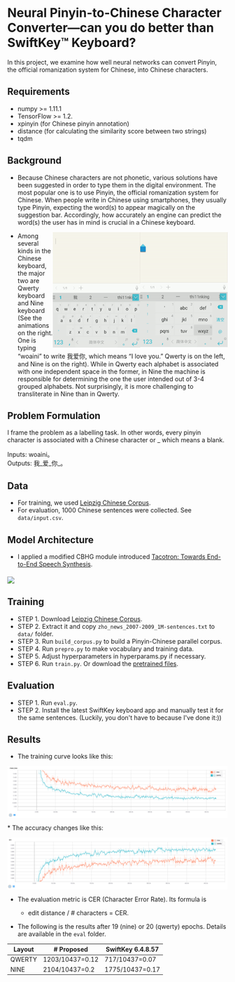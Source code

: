 # Neural Pinyin-to-Chinese Character Converter—can you do better than SwiftKey™ Keyboard?

In this project, we examine how well neural networks can convert Pinyin, the official romanization system for Chinese, into Chinese characters.

## Requirements
  * numpy >= 1.11.1
  * TensorFlow >= 1.2.
  * xpinyin (for Chinese pinyin annotation)
  * distance (for calculating the similarity score between two strings)
  * tqdm

## Background

* Because Chinese characters are not phonetic, various solutions have been suggested in order to type them in the digital environment. The most popular one is to use Pinyin, the official romanization system for Chinese. When people write in Chinese using smartphones, they usually type Pinyin, expecting the word(s) to appear magically on the suggestion bar. Accordingly, how accurately an engine can predict the word(s) the user has in mind is crucial in a Chinese keyboard. 

<img src="images/swiftkey_ten.gif" width="200" align="right"> 
<img src="images/swiftkey_qwerty.gif" width="200" align="right">

* Among several kinds in the Chinese keyboard, the major two are Qwerty keyboard and Nine keyboard (See the animations on the right. One is typing “woaini” to write 我爱你, which means “I love you.” Qwerty is on the left, and Nine is on the right). While in Qwerty each alphabet is associated with one independent space in the former, in Nine the machine is responsible for determining the one the user intended out of 3-4 grouped alphabets. Not surprisingly, it is more challenging to transliterate in Nine than in Qwerty.

## Problem Formulation
I frame the problem as a labelling task. In other words, every pinyin character is associated with a Chinese character or _ which means a blank.

Inputs:  woaini。<br>
Outputs: 我_爱_你_。
 
## Data
* For training, we used [Leipzig Chinese Corpus](http://corpora2.informatik.uni-leipzig.de/download.html). 
* For evaluation, 1000 Chinese sentences were collected. See `data/input.csv`.

## Model Architecture
* I applied a modified CBHG module introduced [Tacotron: Towards End-to-End Speech Synthesis](https://arxiv.org/abs/1703.10135).

<img src="images/cbhg.jpg" align="middle"> 

## Training

* STEP 1. Download [Leipzig Chinese Corpus](http://corpora2.informatik.uni-leipzig.de/downloads/zho_news_2007-2009_1M-text.tar.gz).
* STEP 2. Extract it and copy `zho_news_2007-2009_1M-sentences.txt` to `data/` folder.
* STEP 3. Run `build_corpus.py` to build a Pinyin-Chinese parallel corpus.
* STEP 4. Run `prepro.py` to make vocabulary and training data.
* STEP 5. Adjust hyperparameters in hyperparams.py if necessary.
* STEP 6. Run `train.py`. Or download the [pretrained files](https://u42868014.dl.dropboxusercontent.com/u/42868014/neural_chinese_transliterator/log.zip).

## Evaluation

* STEP 1. Run `eval.py`.
* STEP 2. Install the latest SwiftKey keyboard app and manually test it for the same sentences. (Luckily, you don't have to because I've done it:))

## Results

* The training curve looks like this:

<img src="images/loss.png" align="middle"> 

<p>
* The accuracy changes like this:
<p>
<img src="images/acc.png" align="middle"> 

* The evaluation metric is CER (Character Error Rate). Its formula is

   * edit distance / # characters = CER.

* The following is the results after 19 (nine) or 20 (qwerty) epochs. Details are available in the `eval` folder.

| Layout | # Proposed | SwiftKey 6.4.8.57 |
|--- |--- |--- |
|QWERTY| 1203/10437=0.12 | 717/10437=0.07 |
|NINE| 2104/10437=0.2 |  1775/10437=0.17|









